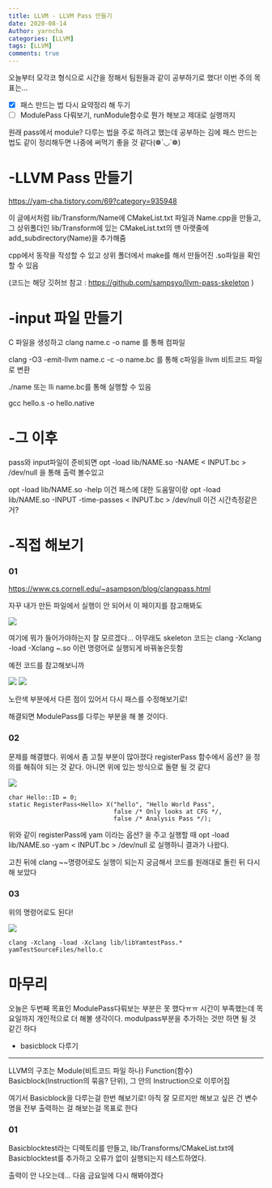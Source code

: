 ```yaml
---
title: LLVM - LLVM Pass 만들기
date: 2020-08-14
Author: yarncha
categories: [LLVM]
tags: [LLVM]
comments: true
---
```


오늘부터 모각코 형식으로 시간을 정해서 팀원들과 같이 공부하기로 했다!
이번 주의 목표는...

-   [x] 패스 만드는 법 다시 요약정리 해 두기
-   [ ] ModulePass 다뤄보기, runModule함수로 뭔가 해보고 제대로 실행까지

원래 pass에서 module? 다루는 법을 주로 하려고 했는데 공부하는 김에 패스 만드는법도 같이 정리해두면 나중에 써먹기 좋을 것 같다(❁´◡`❁)

# -LLVM Pass 만들기

https://yam-cha.tistory.com/69?category=935948

이 글에서처럼 lib/Transform/Name에 CMakeList.txt 파일과 Name.cpp을 만들고, 그 상위폴더인 lib/Transform에 있는 CMakeList.txt의 맨 아랫줄에 add_subdirectory(Name)을 추가해줌

cpp에서 동작을 작성할 수 있고 상위 폴더에서 make를 해서 만들어진 .so파일을 확인할 수 있음

(코드는 해당 깃허브 참고 : https://github.com/sampsyo/llvm-pass-skeleton )

# -input 파일 만들기

C 파일을 생성하고
clang name.c -o name
를 통해 컴파일

clang -O3 -emit-llvm name.c -c -o name.bc
를 통해 c파일을 llvm 비트코드 파일로 변환

./name 또는 lli name.bc를 통해 실행할 수 있음

gcc hello.s -o hello.native

# -그 이후

pass와 input파일이 준비되면
opt -load lib/NAME.so -NAME < INPUT.bc > /dev/null 을 통해 출력 볼수있고

opt -load lib/NAME.so -help 이건 패스에 대한 도움말이랑
opt -load lib/NAME.so -INPUT -time-passes < INPUT.bc > /dev/null 이건 시간측정같은거?

# -직접 해보기

### 01

https://www.cs.cornell.edu/~asampson/blog/clangpass.html

자꾸 내가 만든 파일에서 실행이 안 되어서 이 페이지를 참고해봐도

![](<\images\13_01.png>)

여기에 뭐가 들어가야하는지 잘 모르겠다... 아무래도 skeleton 코드는 clang -Xclang -load -Xclang ~.so 이런 명령어로 실행되게 바꿔놓은듯함

예전 코드를 참고해보니까

![](<\images\13_02.png>)
![](<\images\13_03.png>)

노란색 부분에서 다른 점이 있어서 다시 패스를 수정해보기로!

해결되면 ModulePass를 다루는 부분을 해 볼 것이다.

### 02

문제를 해결했다. 위에서 좀 고칠 부분이 많아졌다
registerPass 함수에서 옵션? 을 정의를 해줘야 되는 것 같다. 아니면 위에 있는 방식으로 돌렫 될 것 같다

![](<\images\13_04.png>)
```
char Hello::ID = 0;
static RegisterPass<Hello> X("hello", "Hello World Pass",
                             false /* Only looks at CFG */,
                             false /* Analysis Pass */);
```

위와 같이 registerPass에 yam 이라는 옵션? 을 주고 실행할 때
opt -load lib/NAME.so -yam < INPUT.bc > /dev/null
로 실행하니 결과가 나왔다.

고친 뒤에 clang ~~명령어로도 실행이 되는지 궁금해서 코드를 원래대로 돌린 뒤 다시 해 보았다

### 03

위의 명령어로도 된다!

![](<\images\13_05.png>)

```
clang -Xclang -load -Xclang lib/libYamtestPass.* yamTestSourceFiles/hello.c

```


# 마무리

오늘은 두번째 목표인 ModulePass다뤄보는 부분은 못 했다ㅠㅠ 시간이 부족했는데 목요일까지 개인적으로 더 해볼 생각이다. modulpass부분을 추가하는 것만 하면 될 것 같긴 하다
+ basicblock 다루기

-------------------------------

LLVM의 구조는 Module(비트코드 파일 하나) Function(함수) Basicblock(Instruction의 묶음? 단위), 그 안의 Instruction으로 이루어짐

여기서 Basicblock을 다루는걸 한번 해보기로! 아직 잘 모르지만 해보고 싶은 건 변수 명을 전부 출력하는 걸 해보는걸 목표로 한다

### 01

Basicblocktest라는 디렉토리를 만들고, lib/Transforms/CMakeList.txt에 Basicblocktest를 추가하고 오류가 없이 실행되는지 테스트하였다.

출력이 안 나오는데... 다음 금요일에 다시 해봐야겠다
